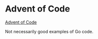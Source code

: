 # Advent of Code

[Advent of Code](https://adventofcode.com/2019)

Not necessarily good examples of Go code.
